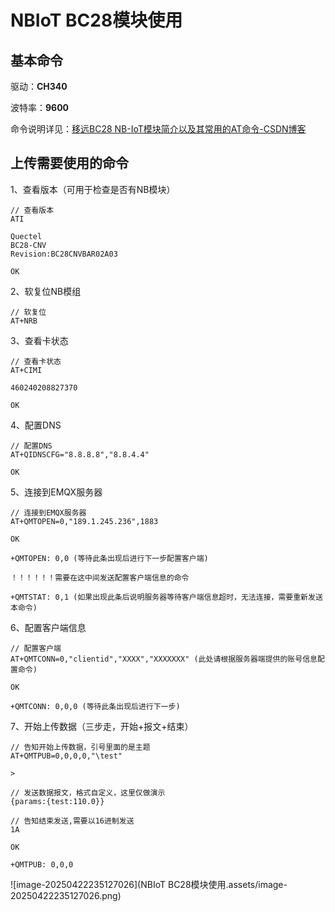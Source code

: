# NBIoT BC28模块使用

## 基本命令

驱动：**CH340**

波特率：**9600**

命令说明详见：[移远BC28 NB-IoT模块简介以及其常用的AT命令-CSDN博客](https://blog.csdn.net/NeWorld20/article/details/107290422)

## 上传需要使用的命令

1、查看版本（可用于检查是否有NB模块）

```
// 查看版本
ATI

Quectel
BC28-CNV
Revision:BC28CNVBAR02A03

OK
```

2、软复位NB模组

```
// 软复位
AT+NRB
```

3、查看卡状态

```
// 查看卡状态
AT+CIMI

460240208827370

OK
```

4、配置DNS

```
// 配置DNS
AT+QIDNSCFG="8.8.8.8","8.8.4.4"

OK
```

5、连接到EMQX服务器

```
// 连接到EMQX服务器
AT+QMTOPEN=0,"189.1.245.236",1883

OK

+QMTOPEN: 0,0 (等待此条出现后进行下一步配置客户端)

！！！！！！需要在这中间发送配置客户端信息的命令

+QMTSTAT: 0,1 (如果出现此条后说明服务器等待客户端信息超时，无法连接，需要重新发送本命令)
```

6、配置客户端信息

```
// 配置客户端
AT+QMTCONN=0,"clientid","XXXX","XXXXXXX" (此处请根据服务器端提供的账号信息配置命令)

OK

+QMTCONN: 0,0,0 (等待此条出现后进行下一步)
```

7、开始上传数据（三步走，开始+报文+结束）

```
// 告知开始上传数据，引号里面的是主题
AT+QMTPUB=0,0,0,0,"\test"

>
```

```
// 发送数据报文，格式自定义，这里仅做演示
{params:{test:110.0}}
```

```
// 告知结束发送,需要以16进制发送
1A

OK

+QMTPUB: 0,0,0
```

![image-20250422235127026](NBIoT BC28模块使用.assets/image-20250422235127026.png)
